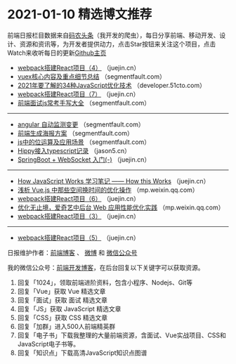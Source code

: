 # 2021-01-10 精选博文推荐

前端日报栏目数据来自[码农头条](http://hao.caibaojian.com.cn/)（我开发的爬虫），每日分享前端、移动开发、设计、资源和资讯等，为开发者提供动力，点击Star按钮来关注这个项目，点击Watch来收听每日的更新[Github主页](https://github.com/kujian/frontendDaily)
* [webpack搭建React项目（4）](https://juejin.cn/post/6915654869449703437) （juejin.cn）
* [vuex核心内容及重点细节总结](https://segmentfault.com/a/1190000038907341) （segmentfault.com）
* [2021年要了解的34种JavaScript优化技术](https://developer.51cto.com/art/202101/639881.htm) （developer.51cto.com）
* [webpack搭建React项目（7）](https://juejin.cn/post/6915659426850570253) （juejin.cn）
* [前端面试js常考手写大全](https://segmentfault.com/a/1190000038910420) （segmentfault.com）

***
* [angular 自动监测变更](https://segmentfault.com/a/1190000038907831) （segmentfault.com）
* [前端生成海报方案](https://segmentfault.com/a/1190000038910770) （segmentfault.com）
* [js中的位运算及应用场景](https://segmentfault.com/a/1190000038907909) （segmentfault.com）
* [Hippy接入typescript记录](https://jason5.cn/blog/hippyjie-ru-typescriptji-lu.html) （jason5.cn）
* [SpringBoot + WebSocket 入门(-)](https://juejin.cn/post/6915650050781609998) （juejin.cn）

***
* [How JavaScript Works 学习笔记 —— How this Works](https://juejin.cn/post/6915676654350106632) （juejin.cn）
* [浅析 Vue.js 中那些空间换时间的优化操作](https://mp.weixin.qq.com/s/fVML26fqHadJyVoD900N7Q) （mp.weixin.qq.com）
* [webpack搭建React项目（6）](https://juejin.cn/post/6915658828268863502) （juejin.cn）
* [优化无止境，爱奇艺中后台 Web 应用性能优化实践](https://mp.weixin.qq.com/s?__biz=MzI0MjczMjM2NA==&mid=2247491315&idx=1&sn=da09e32092244b92d57e9350fe82bd2c) （mp.weixin.qq.com）
* [webpack搭建React项目（3）](https://juejin.cn/post/6915656442930266119) （juejin.cn）

***
* [webpack搭建React项目（5）](https://juejin.cn/post/6915659007894126599) （juejin.cn）

日报维护作者：[前端博客](http://caibaojian.com.cn/) 、 [微博](http://weibo.com/kujian) 和 [微信公众号](https://open.weixin.qq.com/qr/code?username=caibaojian_com)

我的微信公众号：[前端开发博客](https://open.weixin.qq.com/qr/code?username=caibaojian_com)，在后台回复以下关键字可以获取资源。

1. 回复「1024」，领取前端进阶资料，包含小程序、Nodejs、Git等
2. 回复「Vue」获取 Vue 精选文章
3. 回复「面试」获取 面试 精选文章
4. 回复「JS」获取 JavaScript 精选文章
5. 回复「CSS」获取 CSS 精选文章
6. 回复「加群」进入500人前端精英群
7. 回复「电子书」下载我整理的大量前端资源，含面试、Vue实战项目、CSS和JavaScript电子书等。
8. 回复「知识点」下载高清JavaScript知识点图谱